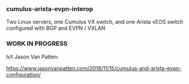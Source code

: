 ### cumulus-arista-evpn-interop

Two Linux servers, one Cumulus VX switch, and one Arista vEOS switch configured with BGP and EVPN / VXLAN

### WORK IN PROGRESS

h/t Jason Van Patten:

https://www.jasonvanpatten.com/2018/11/15/cumulus-and-arista-evpn-configuration/
